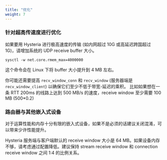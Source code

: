 ```yaml
---
title: "优化"
weight: 7
---
```


### 针对超高传速度进行优化

如果要用 Hysteria 进行极高速度的传输 (如内网超过 10G 或高延迟跨国超过 1G)，请增加系统的 UDP receive buffer 大小。

```shell
sysctl -w net.core.rmem_max=4000000
```

这个命令会在 Linux 下将 buffer 大小提升到 4 MB 左右。

你可能还需要提高 `recv_window_conn` 和 `recv_window` (服务器端是 `recv_window_client`) 以确保它们至少不低于带宽-延迟的乘积。
比如如果想在一条 RTT 200ms 的线路上达到 500 MB/s 的速度，receive window 至少需要 100 MB (500*0.2)

### 路由器与其他嵌入式设备

对于运算性能和内存十分有限的嵌入式设备，如果不是必须的话建议关闭混淆，可以带来少许性能提升。

Hysteria 服务端与客户端默认的 receive window 大小是 64 MB。如果设备内存不够，请考虑通过配置降低。建议保持 stream receive window
和 connection receive window 之间 1:4 的比例关系。
